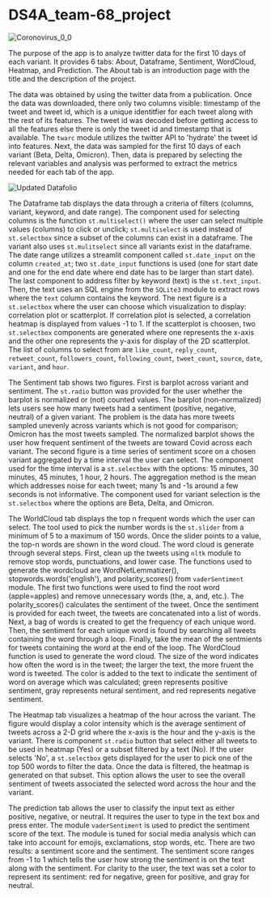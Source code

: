 # DS4A_team-68_project

![Coronovirus_0_0](https://user-images.githubusercontent.com/92189294/160304123-219c9b35-80c1-4b1f-9505-3b3f0702b5e6.png)


The purpose of the app is to analyze twitter data for the first 10 days of each variant. It provides 6 tabs: About, Dataframe, Sentiment, WordCloud, Heatmap, and Prediction. The About tab is an introduction page with the title and the description of the project. 

The data was obtained by using the twitter data from a publication. Once the data was downloaded, there only two columns visible: timestamp of the tweet and tweet id, which is a unique identitfier for each tweet along with the rest of its features. The tweet id was decoded before getting access to all the features else there is only the tweet id and timestamp that is available. The `twarc` module utilizes the twitter API to 'hydrate' the tweet id into features. Next, the data was sampled for the first 10 days of each variant (Beta, Delta, Omicron). Then, data is prepared by selecting the relevant variables and analysis was performed to extract the metrics needed for each tab of the app.

![Updated Datafolio](https://user-images.githubusercontent.com/92189294/168408987-9c369b70-696d-4bfc-a29c-af11649c5eff.png)


  The Dataframe tab displays the data through a criteria of filters (columns, variant, keyword, and date range). The component used for selecting columns is the function `st.multiselect()` where the user can select multiple values (columns) to click or unclick; `st.multiselect` is used instead of `st.selectbox` since a subset of the columns can exist in a dataframe. The variant also uses `st.mulitselect` since all variants exist in the dataframe. The date range utilizes a streamlit component called `st.date_input` on the column `created_at`; two `st.date_input` functions is used (one for start date and one for the end date where end date has to be larger than start date). The last component to address filter by keyword (text) is the `st.text_input`. Then, the text uses an SQL engine from the `SQLite3` module to extract rows where the `text` column contains the keyword. The next figure is a `st.selectbox` where the user can choose which visualization to display: correlation plot or scatterplot. If correlation plot is selected, a correlation heatmap is displayed from values -1 to 1. If the scatterplot is choosen, two `st.selectbox` components are generated where one represents the x-axis and the other one represents the y-axis for display of the 2D scatterplot. The list of columns to select from are `like_count`, `reply_count`, `retweet_count`, `followers_count`, `following_count`, `tweet_count`, `source`, `date`, `variant`, and `hour`.
  
  The Sentiment tab shows two figures. First is barplot across variant and sentiment. The `st.radio` button was provided for the user whether the barplot is normalized or (not) counted values. The barplot (non-normalized) lets users see how many tweets had a sentiment (positive, negative, neutral) of a given variant. The problem is the data has more tweets sampled unevenly across variants which is not good for comparison; Omicron has the most tweets sampled. The normalized barplot shows the user how frequent sentiment of the tweets are toward Covid across each variant. The second figure is a time series of sentiment score on a chosen variant aggregated by a time interval the user can select. The component used for the time interval is a `st.selectbox` with the options: 15 minutes, 30 minutes, 45 minutes, 1 hour, 2 hours. The aggregation method is the mean which addresses noise for each tweet; many 1s and -1s around a few seconds is not informative. The component used for variant selection is the `st.selectbox` where the options are Beta, Delta, and Omicron.
  
  The WorldCloud tab displays the top n frequent words which the user can select. The tool used to pick the number words is the `st.slider` from a minimum of 5 to a maximum of 150 words. Once the slider points to a value, the top-n words are shown in the word cloud. The word cloud is generate through several steps. First, clean up the tweets using `nltk` module to remove stop words, punctuations, and lower case. The functions used to generate the wordcloud are WordNetLemmatizer(), stopwords.words('english'), and polarity_scores() from `vaderSentiment` module. The first two functions were used to find the root word (apple=apples) and remove unnecessary words (the, a, and, etc.). The polarity_scores() calculates the sentiment of the tweet. Once the sentiment is provided for each tweet, the tweets are concatenated into a list of words. Next, a bag of words is created to get the frequency of each unique word. Then, the sentiment for each unique word is found by searching all tweets containing the word through a loop. Finally, take the mean of the sentmients for tweets containing the word at the end of the loop. The WordCloud function is used to generate the word cloud. The size of the word indicates how often the word is in the tweet; the larger the text, the more fruent the word is tweeted. The color is added to the text to indicate the sentiment of word on average which was calculated; green represents positive sentiment, gray represents netural sentiment, and red represents negative sentiment.    

  The Heatmap tab visualizes a heatmap of the hour across the variant. The figure would display a color intensity which is the average sentiment of tweets across a 2-D grid where the x-axis is the hour and the y-axis is the variant. There is component `st.radio` button that select either all tweets to be used in heatmap (Yes) or a subset filtered by a text (No). If the user selects 'No', a `st.selectbox` gets displayed for the user to pick one of the top 500 words to filter the data. Once the data is filtered, the heatmap is generated on that subset. This option allows the user to see the overall sentiment of tweets associated the selected word across the hour and the variant. 
   
  The prediction tab allows the user to classify the input text as either positive, negative, or neutral. It requires the user to type in the text box and press enter. The module `vaderSentiment` is used to predict the sentiment score of the text. The module is tuned for social media analysis which can take into account for emojis, exclamations, stop words, etc. There are two results: a sentiment score and the sentiment. The sentiment score ranges from -1 to 1 which tells the user how strong the sentiment is on the text along with the sentiment. For clarity to the user, the text was set a color to represent its sentiment: red for negative, green for positive, and gray for neutral. 
